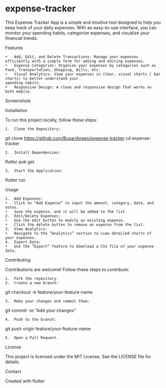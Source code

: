 # expense-tracker
This Expense Tracker App is a simple and intuitive tool designed to help you keep track of your daily expenses. With an easy-to-use interface, you can monitor your spending habits, categorize expenses, and visualize your financial trends.


Features

	•	Add, Edit, and Delete Transactions: Manage your expenses efficiently with a simple form for adding and editing expenses.
	•	Expense Categories: Organize your expenses by categories such as Food, Transportation, Shopping, Bills, etc.
	•	Visual Analytics: View your expenses in clear, visual charts ( bar charts) to better understand your 
    spending habits.
	•	Responsive Design: A clean and responsive design that works on both mobile.

Screenshots

Installation

To run this project locally, follow these steps:

	1.	Clone the Repository:

git clone https://github.com/BusariAnees/expense-tracker
cd expense-tracker


	2.	Install Dependencies:

flutter pub get



	3.	Start the Application:

flutter run



Usage

	1.	Add Expenses:
	•	Click on “Add Expense” to input the amount, category, date, and notes.
	•	Save the expense, and it will be added to the list.
	2.	Edit/Delete Expenses:
	•	Use the edit button to modify an existing expense.
	•	Click the delete button to remove an expense from the list.
	3.	View Analytics:
	•	Navigate to the “Analytics” section to view detailed charts of your expenses.
	4.	Export Data:
	•	Use the “Export” feature to download a CSV file of your expense data.


Contributing

Contributions are welcome! Follow these steps to contribute:

	1.	Fork the repository.
	2.	Create a new branch:

git checkout -b feature/your-feature-name


	3.	Make your changes and commit them:

git commit -m "Add your changes"


	4.	Push to the branch:

git push origin feature/your-feature-name


	5.	Open a Pull Request.

License

This project is licensed under the MIT License. See the LICENSE file for details.

Contact

Created with flutter
